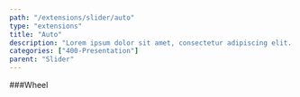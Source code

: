 ```yaml
---
path: "/extensions/slider/auto"
type: "extensions"
title: "Auto"
description: "Lorem ipsum dolor sit amet, consectetur adipiscing elit. Nunc tempus laoreet leo sit amet iaculis."
categories: ["400-Presentation"]
parent: "Slider"
---
```


###Wheel

<demo>
  <demovanilla src="demos/inline/demos/slider/auto">
  </demovanilla>
</demo>

